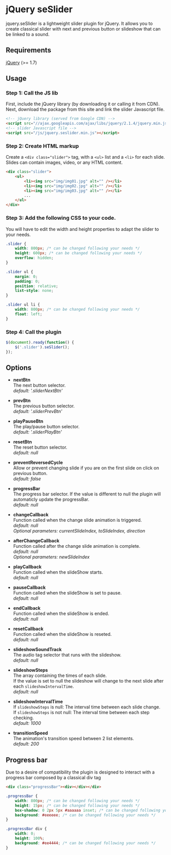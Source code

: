 # jQuery seSlider #

jquery.seSlider is a lightweight slider plugin for jQuery.
It allows you to create classical slider with next and previous button or slideshow that can be linked to a sound.

Requirements
-----
[jQuery](http://www.jquery.com) (>= 1.7)

Usage
-----

### Step 1: Call the JS lib ###
First, include the jQuery library (by downloading it or calling it from CDN).  
Next, download the package from this site and link the slider Javascript file.

```html
<!-- jQuery library (served from Google CDN) -->
<script src="//ajax.googleapis.com/ajax/libs/jquery/2.1.4/jquery.min.js"></script>
<!-- slider Javascript file -->
<script src="/js/jquery.seslider.min.js"></script>
```

### Step 2: Create HTML markup ###
Create a `<div class="slider">` tag, with a `<ul>` list and a `<li>` for each slide. Slides can contain images, video, or any HTML content.

```html
<div class="slider">
    <ul>
        <li><img src="img/img01.jpg" alt="" /></li>
        <li><img src="img/img02.jpg" alt="" /></li>
        <li><img src="img/img03.jpg" alt="" /></li>
        ...
    </ul>
</div>
```

### Step 3: Add the following CSS to your code. ###
You will have to edit the width and height properties to adapt the slider to your needs. 

```css
.slider {
    width: 800px; /* can be changed following your needs */
    height: 600px; /* can be changed following your needs */
    overflow: hidden;
}

.slider ul {
    margin: 0;
    padding: 0;
    position: relative;
    list-style: none;
}

.slider ul li {
    width: 800px; /* can be changed following your needs */
    float: left;
}
```

### Step 4: Call the plugin ###

```javascript
$(document).ready(function() {
    $('.slider').seSlider();
});
```

Options
-----
- **nextBtn**  
The next button selector.  
*default: '.sliderNextBtn'*

- **prevBtn**  
The previous button selector.  
*default: '.sliderPrevBtn'*

- **playPauseBtn**  
The play/pause button selector.  
*default: '.sliderPlayBtn'*

- **resetBtn**  
The reset button selector.  
*default: null*

- **preventReversedCycle**  
Allow or prevent changing slide if you are on the first slide on click on previous button.  
*default: false*

- **progressBar**  
The progress bar selector. If the value is different to null the plugin will automaticly update the progressBar.  
*default: null*

- **changeCallback**  
Function called when the change slide animation is triggered.  
*default: null*  
*Optional parameters: currentSlideIndex, toSlideIndex, direction*

- **afterChangeCallback**  
Function called after the change slide animation is complete.  
*default: null*  
*Optional parameters: newSlideIndex*

- **playCallback**  
Function called when the slideShow starts.  
*default: null*

- **pauseCallback**  
Function called when the slideShow is set to pause.  
*default: null*

- **endCallback**  
Function called when the slideShow is ended.  
*default: null*

- **resetCallback**  
Function called when the slideShow is reseted.  
*default: null*

- **slideshowSoundTrack**  
The audio tag selector that runs with the slideshow.  
*default: null*

- **slideshowSteps**  
The array containing the times of each slide.  
If the value is set to null the slideshow will change to the next slide after each `slideshowIntervalTime`.  
*default: null*

- **slideshowIntervalTime**  
If `slideshowSteps` is null: The interval time between each slide change.  
If `slideshowSteps` is not null: The interval time between each step checking.  
*default: 1000*

- **transitionSpeed**  
The animation's transition speed between 2 list elements.  
*default: 200*

Progress bar
-----

Due to a desire of compatibility the plugin is designed to interact with a progress bar composed by a classical div tag

```html
<div class="progressBar"><div></div></div>
```

```css
.progressBar {
    width: 800px; /* can be changed following your needs */
    height: 15px; /* can be changed following your needs */
    box-shadow: 0 2px 5px #aaaaaa inset; /* can be changed following your needs */
    background: #eeeeee; /* can be changed following your needs */
}

.progressBar div {
    width: 0;
    height: 100%;
    background: #ee4444; /* can be changed following your needs */
}
```
